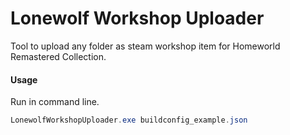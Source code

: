 # Lonewolf Workshop Uploader

Tool to upload any folder as steam workshop item for Homeworld Remastered Collection.

#### Usage

Run in command line.

```powershell
LonewolfWorkshopUploader.exe buildconfig_example.json
```

